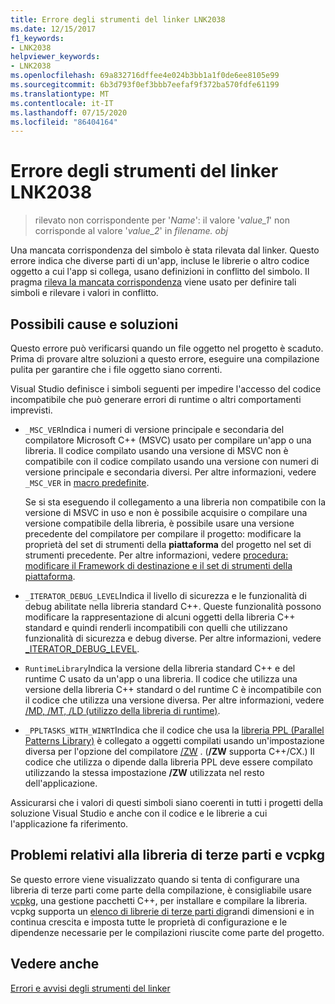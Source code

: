 ```yaml
---
title: Errore degli strumenti del linker LNK2038
ms.date: 12/15/2017
f1_keywords:
- LNK2038
helpviewer_keywords:
- LNK2038
ms.openlocfilehash: 69a832716dffee4e024b3bb1a1f0de6ee8105e99
ms.sourcegitcommit: 6b3d793f0ef3bbb7eefaf9f372ba570fdfe61199
ms.translationtype: MT
ms.contentlocale: it-IT
ms.lasthandoff: 07/15/2020
ms.locfileid: "86404164"
---
```

# <a name="linker-tools-error-lnk2038"></a>Errore degli strumenti del linker LNK2038

> rilevato non corrispondente per '*Name*': il valore '*value_1*' non corrisponde al valore '*value_2*' in *filename. obj*

Una mancata corrispondenza del simbolo è stata rilevata dal linker. Questo errore indica che diverse parti di un'app, incluse le librerie o altro codice oggetto a cui l'app si collega, usano definizioni in conflitto del simbolo. Il pragma [rileva la mancata corrispondenza](../../preprocessor/detect-mismatch.md) viene usato per definire tali simboli e rilevare i valori in conflitto.

## <a name="possible-causes-and-solutions"></a>Possibili cause e soluzioni

Questo errore può verificarsi quando un file oggetto nel progetto è scaduto. Prima di provare altre soluzioni a questo errore, eseguire una compilazione pulita per garantire che i file oggetto siano correnti.

Visual Studio definisce i simboli seguenti per impedire l'accesso del codice incompatibile che può generare errori di runtime o altri comportamenti imprevisti.

- `_MSC_VER`Indica i numeri di versione principale e secondaria del compilatore Microsoft C++ (MSVC) usato per compilare un'app o una libreria. Il codice compilato usando una versione di MSVC non è compatibile con il codice compilato usando una versione con numeri di versione principale e secondaria diversi. Per altre informazioni, vedere `_MSC_VER` in [macro predefinite](../../preprocessor/predefined-macros.md).

   Se si sta eseguendo il collegamento a una libreria non compatibile con la versione di MSVC in uso e non è possibile acquisire o compilare una versione compatibile della libreria, è possibile usare una versione precedente del compilatore per compilare il progetto: modificare la proprietà del set di strumenti della **piattaforma** del progetto nel set di strumenti precedente. Per altre informazioni, vedere [procedura: modificare il Framework di destinazione e il set di strumenti della piattaforma](../../build/how-to-modify-the-target-framework-and-platform-toolset.md).

- `_ITERATOR_DEBUG_LEVEL`Indica il livello di sicurezza e le funzionalità di debug abilitate nella libreria standard C++. Queste funzionalità possono modificare la rappresentazione di alcuni oggetti della libreria C++ standard e quindi renderli incompatibili con quelli che utilizzano funzionalità di sicurezza e debug diverse. Per altre informazioni, vedere [_ITERATOR_DEBUG_LEVEL](../../standard-library/iterator-debug-level.md).

- `RuntimeLibrary`Indica la versione della libreria standard C++ e del runtime C usato da un'app o una libreria. Il codice che utilizza una versione della libreria C++ standard o del runtime C è incompatibile con il codice che utilizza una versione diversa. Per altre informazioni, vedere [/MD, /MT, /LD (utilizzo della libreria di runtime)](../../build/reference/md-mt-ld-use-run-time-library.md).

- `_PPLTASKS_WITH_WINRT`Indica che il codice che usa la [libreria PPL (Parallel Patterns Library)](../../parallel/concrt/parallel-patterns-library-ppl.md) è collegato a oggetti compilati usando un'impostazione diversa per l'opzione del compilatore [/ZW](../../build/reference/zw-windows-runtime-compilation.md) . (**/ZW** supporta C++/CX.) Il codice che utilizza o dipende dalla libreria PPL deve essere compilato utilizzando la stessa impostazione **/ZW** utilizzata nel resto dell'applicazione.

Assicurarsi che i valori di questi simboli siano coerenti in tutti i progetti della soluzione Visual Studio e anche con il codice e le librerie a cui l'applicazione fa riferimento.

## <a name="third-party-library-issues-and-vcpkg"></a>Problemi relativi alla libreria di terze parti e vcpkg

Se questo errore viene visualizzato quando si tenta di configurare una libreria di terze parti come parte della compilazione, è consigliabile usare [vcpkg](../../vcpkg.md), una gestione pacchetti C++, per installare e compilare la libreria. vcpkg supporta un [elenco di librerie di terze parti di](https://github.com/Microsoft/vcpkg/tree/master/ports)grandi dimensioni e in continua crescita e imposta tutte le proprietà di configurazione e le dipendenze necessarie per le compilazioni riuscite come parte del progetto.

## <a name="see-also"></a>Vedere anche

[Errori e avvisi degli strumenti del linker](../../error-messages/tool-errors/linker-tools-errors-and-warnings.md)
